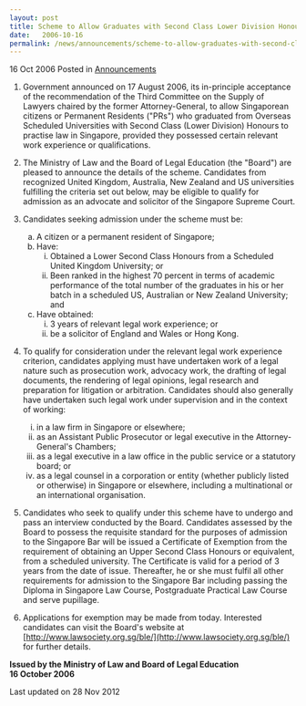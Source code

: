```yaml
---
layout: post
title: Scheme to Allow Graduates with Second Class Lower Division Honours Degrees to Practise Law in Singapore
date:   2006-10-16
permalink: /news/announcements/scheme-to-allow-graduates-with-second-class-lower-division-honours-degrees-to-practise-law-in
---
```


16 Oct 2006 Posted in [Announcements](/news/announcements) 


1. Government announced on 17 August 2006, its in-principle acceptance of the recommendation of the Third Committee on the Supply of Lawyers chaired by the former Attorney-General, to allow Singaporean citizens or Permanent Residents ("PRs") who graduated from Overseas Scheduled Universities with Second Class (Lower Division) Honours to practise law in Singapore, provided they possessed certain relevant work experience or qualifications.

2. The Ministry of Law and the Board of Legal Education (the "Board") are pleased to announce the details of the scheme. Candidates from recognized United Kingdom, Australia, New Zealand and US universities fulfilling the criteria set out below, may be eligible to qualify for admission as an advocate and solicitor of the Singapore Supreme Court.

3. Candidates seeking admission under the scheme must be:
   <ol style="list-style-type: lower-alpha">
   <li>A citizen or a permanent resident of Singapore;</li>
   <li>Have:
   <ol style="list-style-type: lower-roman">
   <li>Obtained a Lower Second Class Honours from a Scheduled United Kingdom
       University; or</li>

   <li>Been ranked in the highest 70 percent in terms of academic performance of the total
       number of the graduates in his or her batch in a scheduled US, Australian or New
       Zealand University; and</li>
   </ol>
   </li>
   <li>Have obtained:
   
   <ol style="list-style-type: lower-roman">
   <li>3 years of relevant legal work experience; or</li>

   <li> be a solicitor of England and Wales or Hong Kong. </li>
   </ol>
   </li>
   </ol>

4. To qualify for consideration under the relevant legal work experience criterion, candidates applying must have undertaken work of a legal nature such as prosecution work, advocacy work, the drafting of legal documents, the rendering of legal opinions, legal research and preparation for litigation or arbitration. Candidates should also generally have undertaken such legal work under supervision and in the context of working:
   <ol style="list-style-type: lower-roman">
   <li>in a law firm in Singapore or elsewhere; </li>

   <li>as an Assistant Public Prosecutor or legal executive in the Attorney-General's Chambers; </li>

   <li>as a legal executive in a law office in the public service or a statutory board; or </li>

   <li>as a legal counsel in a corporation or entity (whether publicly listed or otherwise) in Singapore or elsewhere, including a multinational or an international organisation. </li>
   </ol>
  
5. Candidates who seek to qualify under this scheme have to undergo and pass an interview conducted by the Board. Candidates assessed by the Board to possess the requisite standard for the purposes of admission to the Singapore Bar will be issued a Certificate of Exemption from the requirement of obtaining an Upper Second Class Honours or equivalent, from a scheduled university. The Certificate is valid for a period of 3 years from the date of issue. Thereafter, he or she must fulfil all other requirements for admission to the Singapore Bar including passing the Diploma in Singapore Law Course, Postgraduate Practical Law Course and serve pupillage.  

6. Applications for exemption may be made from today. Interested candidates can visit the Board's website at [http://www.lawsociety.org.sg/ble/](http://www.lawsociety.org.sg/ble/) for further details.
   
**Issued by the Ministry of Law and Board of Legal Education**  
**16 October 2006**




<p class="right-side-updated">Last updated on 28 Nov 2012</p> 
   
